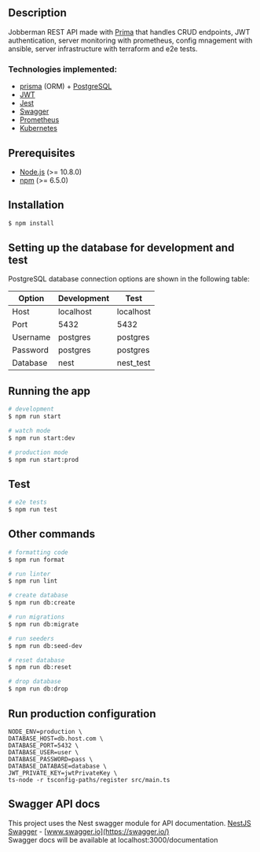 <!-- ![Nest](assets/logo.png) -->

## Description

Jobberman REST API made with [Prima](https://github.com/janto-pee/prisma) that handles CRUD endpoints, JWT authentication, server monitoring with prometheus, config mnagement with ansible, server infrastructure with terraform and e2e tests.

### Technologies implemented:

-   [prisma](https://github.com/janto-pee/prisma) (ORM) + [PostgreSQL](https://www.postgresql.org/)
-   [JWT](https://jwt.io/)
-   [Jest](https://jestjs.io/)
-   [Swagger](https://swagger.io/)
-   [Prometheus](https://prometheus.io/)
-   [Kubernetes](https://kubernetes.io/)

## Prerequisites

-   [Node.js](https://nodejs.org/) (>= 10.8.0)
-   [npm](https://www.npmjs.com/) (>= 6.5.0)

## Installation

```bash
$ npm install
```

## Setting up the database for development and test

PostgreSQL database connection options are shown in the following table:

| Option   | Development | Test      |
| -------- | ----------- | --------- |
| Host     | localhost   | localhost |
| Port     | 5432        | 5432      |
| Username | postgres    | postgres  |
| Password | postgres    | postgres  |
| Database | nest        | nest_test |

## Running the app

```bash
# development
$ npm run start

# watch mode
$ npm run start:dev

# production mode
$ npm run start:prod
```

## Test

```bash
# e2e tests
$ npm run test
```

## Other commands

```bash
# formatting code
$ npm run format

# run linter
$ npm run lint

# create database
$ npm run db:create

# run migrations
$ npm run db:migrate

# run seeders
$ npm run db:seed-dev

# reset database
$ npm run db:reset

# drop database
$ npm run db:drop

```

## Run production configuration

```
NODE_ENV=production \
DATABASE_HOST=db.host.com \
DATABASE_PORT=5432 \
DATABASE_USER=user \
DATABASE_PASSWORD=pass \
DATABASE_DATABASE=database \
JWT_PRIVATE_KEY=jwtPrivateKey \
ts-node -r tsconfig-paths/register src/main.ts
```

## Swagger API docs

This project uses the Nest swagger module for API documentation. [NestJS Swagger](https://github.com/nestjs/swagger) - [www.swagger.io](https://swagger.io/)  
Swagger docs will be available at localhost:3000/documentation


<!-- https://www.freecodecamp.org/news/end-point-testing/ -->

<!-- https://github.com/inttter/md-badges -->
<!-- ADDING GITHUB ACTION -->